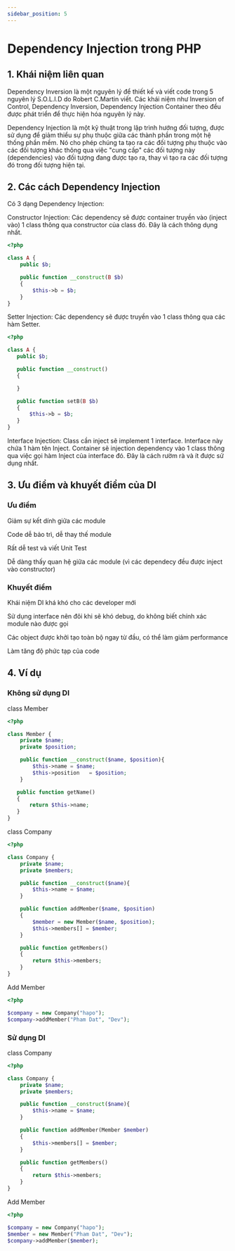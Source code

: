 ```yaml
---
sidebar_position: 5
---
```


# Dependency Injection trong PHP

## 1. Khái niệm liên quan

Dependency Inversion là một nguyên lý để thiết kế và viết code trong 5 nguyên lý S.O.L.I.D do Robert C.Martin viết. Các khái niệm như Inversion of Control, Dependency Inversion, Dependency Injection Container theo đều được phát triển để thực hiện hóa nguyên lý này.

Dependency Injection là một kỹ thuật trong lập trình hướng đối tượng, được sử dụng để giảm thiểu sự phụ thuộc giữa các thành phần trong một hệ thống phần mềm. Nó cho phép chúng ta tạo ra các đối tượng phụ thuộc vào các đối tượng khác thông qua việc "cung cấp" các đối tượng này (dependencies) vào đối tượng đang được tạo ra, thay vì tạo ra các đối tượng đó trong đối tượng hiện tại.

## 2. Các cách Dependency Injection

Có 3 dạng Dependency Injection:

Constructor Injection: Các dependency sẽ được container truyền vào (inject vào) 1 class thông qua constructor của class đó. Đây là cách thông dụng nhất.

```php
<?php

class A {
    public $b;

    public function __construct(B $b)
    {
        $this->b = $b;
    }
}

```

Setter Injection: Các dependency sẽ được truyền vào 1 class thông qua các hàm Setter.

```php
<?php

class A {
   public $b;

   public function __construct()
   {

   }

   public function setB(B $b)
   {
       $this->b = $b;
   }
}

```

Interface Injection: Class cần inject sẽ implement 1 interface. Interface này chứa 1 hàm tên Inject. Container sẽ injection dependency vào 1 class thông qua việc gọi hàm Inject của interface đó. Đây là cách rườm rà và ít được sử dụng nhất.

## 3. Ưu điểm và khuyết điểm của DI

### Ưu điểm

Giảm sự kết dính giữa các module

Code dễ bảo trì, dễ thay thế module

Rất dễ test và viết Unit Test

Dễ dàng thấy quan hệ giữa các module (vì các dependecy đều được inject vào constructor)

### Khuyết điểm

Khái niệm DI khá khó cho các developer mới

Sử dụng interface nên đôi khi sẽ khó debug, do không biết chính xác module nào được gọi

Các object được khởi tạo toàn bộ ngay từ đầu, có thể làm giảm performance

Làm tăng độ phức tạp của code

## 4. Ví dụ

### Không sử dụng DI

class Member

```php
<?php

class Member {
    private $name;
    private $position;

    public function __construct($name, $position){
        $this->name = $name;
        $this->position   = $position;
    }

   public function getName()
   {
       return $this->name;
   }
}

```

class Company

```php
<?php

class Company {
    private $name;
    private $members;

    public function __construct($name){
        $this->name = $name;
    }

    public function addMember($name, $position)
    {
        $member = new Member($name, $position);
        $this->members[] = $member;
    }

    public function getMembers()
    {
        return $this->members;
    }
}

```

Add Member

```php
<?php

$company = new Company("hapo");
$company->addMember("Pham Dat", "Dev");

```

### Sử dụng DI

class Company

```php
<?php

class Company {
    private $name;
    private $members;

    public function __construct($name){
        $this->name = $name;
    }

    public function addMember(Member $member)
    {
        $this->members[] = $member;
    }

    public function getMembers()
    {
        return $this->members;
    }
}

```

Add Member

```php
<?php

$company = new Company("hapo");
$member = new Member("Pham Dat", "Dev");
$company->addMember($member);

```
